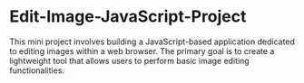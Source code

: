 # Edit-Image-JavaScript-Project
This mini project involves building a JavaScript-based application dedicated to editing images within a web browser. The primary goal is to create a lightweight tool that allows users to perform basic image editing functionalities.
